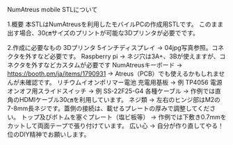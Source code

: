 NumAtreus mobile STLについて

1.概要
 本STLはNumAtreusを利用したモバイルPCの作成用STLです。
 このまま出す場合、30㎝サイズのプリントが可能な3Dプリンタが必要でです。

2.作成に必要なもの
 3Dプリンタ
 5インチディスプレイ
  → 04jpg写真参照。コネクタを外すなど必要です。
 Raspberry pi
  → ネジ穴は3A+、3Bが使えますが、コネクタを外すなどカスタムが必要です
 NumAtreusキーボード
  → https://booth.pm/ja/items/1790931
  → Atreus（PCB）でも使えるかもしれませんが未確認です。
 リチウムイオンポリマー電池
 充電用基板
  → 例 TP4056
 電源オンオフ用スライドスイッチ
  → 例 SS-22F25-G4
 各種ケーブル
  → 作例では直角のHDMIケーブル30㎝を利用しています。
 ネジ類
  → 左右のヒンジ部はM2の7-8mm長ネジです。蓋側の接続は、載せるプレートの厚みで調整してください。
 トップ及びボトムを塞ぐプレート（塩ビ板等）
  → 作例では下敷き0.7mmをカットして両面テープで張り付けています。
  広い心
   → 自分が作り直してやる！位のDIY精神でお願いします。
